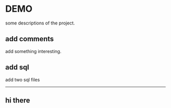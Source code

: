 # DEMO

some descriptions of the project.

## add comments

add something interesting.

## add sql
add two sql files

----
## hi there
